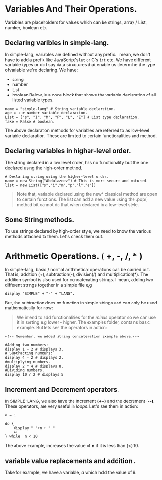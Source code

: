 # Variables And Their Operations.
Variables are  placeholders for values which can be strings, array / List, number, boolean etc.

## Declaring varibles in simple-lang.
In simple-lang, variables are defined without any prefix. I mean, we don't have to add a prefix like JavaScript's`let` or C's `int` etc. We have different variable types or do I say data structures that enable us determine the type ofvariable we're declaring. We have:
+ string
+ number
+ List
+ boolean
Below, is a code block that shows the variable declaration of all listed variable types.
```
name = "simple-lang" # String variable declaration.
age = 1 # Number variable declaration.
List = ["s", "I", "M", "P", "L", "E"] # List type declaration.
fake = False # boolean.
```
The above declaration methods for variables are referred to as low-level variable declaration. These are limited to certain functionalities and method.

## Declaring variables in higher-level order.
The string declared in a low level order, has no functionality but the one declared using the high-order method.
```
# Declaring string using the higher-level order.
name = new String("Abdulazeez") # This is more secure and matured.
list = new List(["s","i","m","p","l","e"])
```
> Note that, variable declared using the new* classical method are open to certain functions. The list can add a  new  value using the .pop() method bit cannot do that when declared in a low-level style.
## Some String methods.
To use strings declared by high-order style, we need to know the various methods attached to them. Let's check them out.

# Arithmetic Operations. ( +, -, /, * )
In simple-lang, basic / normal arithmetical operations can be carried out. That is, addition (+), subtraction(-), division(/) and multiplication(*).
The addition symbol is also used for concatenating strings. I mean, adding two different strings together in a simple file e,g
```
display "SIMPLE" + "-" + "LANG".
```
But, the subtraction does no function in simple strings and can only be used mathematically for now:
> We intend to add functionalities for the *minus* operator so we can use it in sorting e.g lower - higher.
The examples folder, contains basic example. But lets see the operators in action:
```
<!-- Remember, we added string concatenation example above.-->

#Adding two numbers:
display 1 + 2 # displays 3.
# Subtracting numbers:
display 4 - 2 # displays 2.
#multiplying numbers.
display 2 * 4 # displays 8.
#Dividing numbers.
display 10 / 2 # displays 5
```

## Increment and Decrement operators.
In SIMPLE-LANG, we also have the increment **(++)** and the decrement __(--)__. These operators, are very useful in *loops*. Let's see them in action:
```
n = 1

do {
	display " "+n + " "
	n++
} while  n < 10 

```
The above example, increases the  value of __n__ if it is less than (<) 10.

## variable  value replacements and addition .
Take for example, we have a variable, *a* which hold the value of 9.